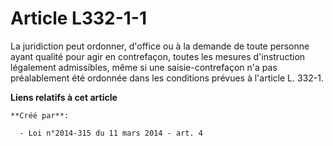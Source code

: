 # Article L332-1-1

La juridiction peut ordonner, d'office ou à la demande de toute personne ayant qualité pour agir en contrefaçon, toutes les
mesures d'instruction légalement admissibles, même si une saisie-contrefaçon n'a pas préalablement été ordonnée dans les
conditions prévues à l'article L. 332-1.

**Liens relatifs à cet article**

	**Créé par**:

	  - Loi n°2014-315 du 11 mars 2014 - art. 4

